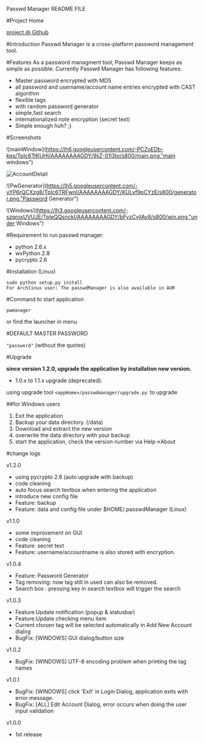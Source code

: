 Passwd Manager README FILE

#Project Home

[project @ Github](http://github.com/sk1418/passwdmanager/)

#Introduction
Passwd Manager is a cross-platform password management tool.

#Features
As a password managment tool, Passwd Manager keeps as simple as possible. Currently Passwd Manager has following features:

- Master password encrypted with MD5
- all password and username/account name entries encrypted with CAST algorithm
- flexible tags
- with random password generator
- simple,fast search
- internationalized note encryption (secret text)
- Simple enough huh? ;)

#Screenshots

![mainWindow](https://lh6.googleusercontent.com/-PCZoEDb-kqs/TpIc6TtKUHI/AAAAAAAAGDY/9iiZ-01l3to/s800/main.png,"main windows")

![AccountDetail](https://lh5.googleusercontent.com/-nYD2RQ_J9Cw/TpIc6ZRhHuI/AAAAAAAAGDY/V9ArKO8WgKw/s800/detail.png,"AccountDetail")

![PwGenerator](https://lh5.googleusercontent.com/-yYP6rQCXzg8/TpIc6TRFwnI/AAAAAAAAGDY/KULyf9pCYzE/s800/generator.png,"Password Generator")

![Windows](https://lh3.googleusercontent.com/-szqroxUVUJE/TpIeQQsnckI/AAAAAAAAGDY/bFyzCvjlAv8/s800/win.png,"under Windows")

#Requirement to run passwd manager:

- python 2.6.x
- wxPython 2.8
- pycrypto 2.6



#Installation (Linux)

	sudo python setup.py install
	For Archlinux user: The passwdManager is also available in AUR


#Command to start application

	pwmanager
or
    find the launcher in menu 



#DEFAULT MASTER PASSWORD

`"password"` (without the quotes)


#Upgrade

**since version 1.2.0, upgrade the application by installation new version.**

- 1.0.x to 1.1.x upgrade (deprecated):

using upgrade tool `<appHome>/passwdmanager/upgrade.py `to upgrade

##for Windows users
1. Exit the application
2. Backup your data directory. (<appHome>/data)
3. Download and extract the new version
4. overwrite the data directory with your backup
5. start the application, check the version number via Help->About



#change logs

v1.2.0
 
* using pycrypto 2.6 (auto upgrade with backup)
* code cleaning
* auto focus search textbox when entering the application
* introduce new config file
* Feature: backup
* Feature: data and config file under $HOME/.passwdManager (Linux)

v1.1.0

* some improvement on GUI
* code cleaning
* Feature: secret text
* Feature: username/accountname is also stored with encryption.

v1.0.4

* Feature: Password Generator
* Tag removing: now tag still in used can also be removed.
* Search box :  pressing <Enter> key in search textbox will trigger the search 

v1.0.3

* Feature:Update notification (popup & statusbar)
* Feature:Update checking menu item
* Current chosen tag will be selected automatically in Add New Account dialog
* BugFix: [WINDOWS] GUI dialog/button size  


v1.0.2

* BugFix: [WINDOWS] UTF-8 encoding problem when printing the tag names

v1.0.1

* BugFix: [WINDOWS] click 'Exit' in Login Dialog, application exits with error message.
* BugFix: [ALL] Edit Account Dialog, error occurs when doing the user input validation

v1.0.0

* 1st release


